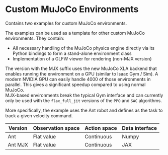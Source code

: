 # Custom MuJoCo Environments

Contains two examples for custom MuJoCo environments.

The examples can be used as a template for other custom MuJoCo environments. They contain:
- All necessary handling of the MuJoCo physics engine directly via its Python bindings to form a stand-alone environment class
- Implementation of a GLFW viewer for rendering (non-MJX version)

The version with the MJX suffix uses the new MuJoCo XLA backend that enables running the environment on a GPU (similar to Isaac Gym / Sim).
A modern NVIDIA GPU can easily handle 4000 of those environments in parallel.
This gives a significant speedup compared to using normal MuJoCo.  
MJX-based environments break the typical Gym interface and can currently only be used with the ```flax_full_jit``` versions of the ```PPO``` and ```SAC``` algorithms.

More specifically, the example uses the Ant robot and defines as the task to track a given velocity command.

| Version | Observation space | Action space | Data interface |
| ----------- | ----------- | ----------- | ----------- |
| Ant | Flat value | Continuous | Numpy |
| Ant MJX | Flat value | Continuous | JAX |